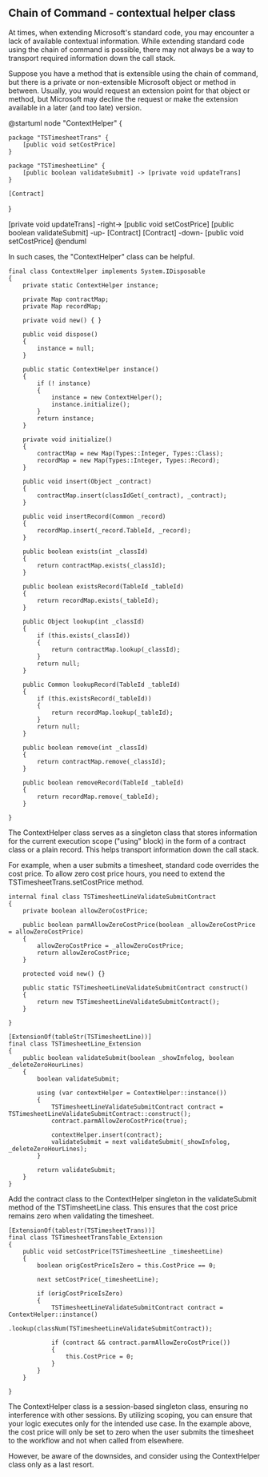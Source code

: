 ## Chain of Command - contextual helper class

At times, when extending Microsoft's standard code, you may encounter a lack of available contextual information. While extending standard code using the chain of command is possible, there may not always be a way to transport required information down the call stack.

Suppose you have a method that is extensible using the chain of command, but there is a private or non-extensible Microsoft object or method in between. Usually, you would request an extension point for that object or method, but Microsoft may decline the request or make the extension available in a later (and too late) version.

@startuml
node "ContextHelper" {

    package "TSTimesheetTrans" {
        [public void setCostPrice]
    }

    package "TSTimesheetLine" {
        [public boolean validateSubmit] -> [private void updateTrans]
    }

    [Contract]
}

[private void updateTrans] -right-> [public void setCostPrice]
[public boolean validateSubmit] -up- [Contract]
[Contract] -down- [public void setCostPrice]
@enduml

In such cases, the "ContextHelper" class can be helpful.

```axapta
final class ContextHelper implements System.IDisposable
{
    private static ContextHelper instance;

    private Map contractMap;
    private Map recordMap;

    private void new() { }

    public void dispose()
    {
        instance = null;
    }

    public static ContextHelper instance()
    {
        if (! instance)
        {
            instance = new ContextHelper();
            instance.initialize();
        }
        return instance;
    }

    private void initialize()
    {
        contractMap = new Map(Types::Integer, Types::Class);
        recordMap = new Map(Types::Integer, Types::Record);
    }

    public void insert(Object _contract)
    {
        contractMap.insert(classIdGet(_contract), _contract);
    }

    public void insertRecord(Common _record)
    {
        recordMap.insert(_record.TableId, _record);
    }

    public boolean exists(int _classId)
    {
        return contractMap.exists(_classId);
    }

    public boolean existsRecord(TableId _tableId)
    {
        return recordMap.exists(_tableId);
    }

    public Object lookup(int _classId)
    {
        if (this.exists(_classId))
        {
            return contractMap.lookup(_classId);
        }
        return null;
    }

    public Common lookupRecord(TableId _tableId)
    {
        if (this.existsRecord(_tableId))
        {
            return recordMap.lookup(_tableId);
        }
        return null;
    }

    public boolean remove(int _classId)
    {
        return contractMap.remove(_classId);
    }

    public boolean removeRecord(TableId _tableId)
    {
        return recordMap.remove(_tableId);
    }

}
```

The ContextHelper class serves as a singleton class that stores information for the current execution scope ("using" block) in the form of a contract class or a plain record. This helps transport information down the call stack.

For example, when a user submits a timesheet, standard code overrides the cost price. To allow zero cost price hours, you need to extend the TSTimesheetTrans.setCostPrice method.

```axapta
internal final class TSTimesheetLineValidateSubmitContract
{
    private boolean allowZeroCostPrice;

    public boolean parmAllowZeroCostPrice(boolean _allowZeroCostPrice = allowZeroCostPrice)
    {
        allowZeroCostPrice = _allowZeroCostPrice;
        return allowZeroCostPrice;
    }

    protected void new() {}

    public static TSTimesheetLineValidateSubmitContract construct()
    {
        return new TSTimesheetLineValidateSubmitContract();
    }

}
```

```axapta
[ExtensionOf(tableStr(TSTimesheetLine))]
final class TSTimesheetLine_Extension
{
    public boolean validateSubmit(boolean _showInfolog, boolean _deleteZeroHourLines)
    {
        boolean validateSubmit;

        using (var contextHelper = ContextHelper::instance())
        {
            TSTimesheetLineValidateSubmitContract contract = TSTimesheetLineValidateSubmitContract::construct();
            contract.parmAllowZeroCostPrice(true);

            contextHelper.insert(contract);
            validateSubmit = next validateSubmit(_showInfolog, _deleteZeroHourLines);
        }

        return validateSubmit;
    }
}
```

Add the contract class to the ContextHelper singleton in the validateSubmit method of the TSTimsheetLine class. This ensures that the cost price remains zero when validating the timesheet.


```axapta
[ExtensionOf(tablestr(TSTimesheetTrans))]
final class TSTimesheetTransTable_Extension
{
    public void setCostPrice(TSTimesheetLine _timesheetLine)
    {
        boolean origCostPriceIsZero = this.CostPrice == 0;

        next setCostPrice(_timesheetLine);

        if (origCostPriceIsZero)
        {
            TSTimesheetLineValidateSubmitContract contract = ContextHelper::instance()
                .lookup(classNum(TSTimesheetLineValidateSubmitContract));

            if (contract && contract.parmAllowZeroCostPrice())
            {
                this.CostPrice = 0;
            }
        }
    }

}
```

The ContextHelper class is a session-based singleton class, ensuring no interference with other sessions. By utilizing scoping, you can ensure that your logic executes only for the intended use case. In the example above, the cost price will only be set to zero when the user submits the timesheet to the workflow and not when called from elsewhere.

However, be aware of the downsides, and consider using the ContextHelper class only as a last resort.
